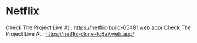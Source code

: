 # Netflix
Check The Project Live At : https://netflix-build-65481.web.app/
Check The Project Live At : https://netflix-clone-fc8a7.web.app/
